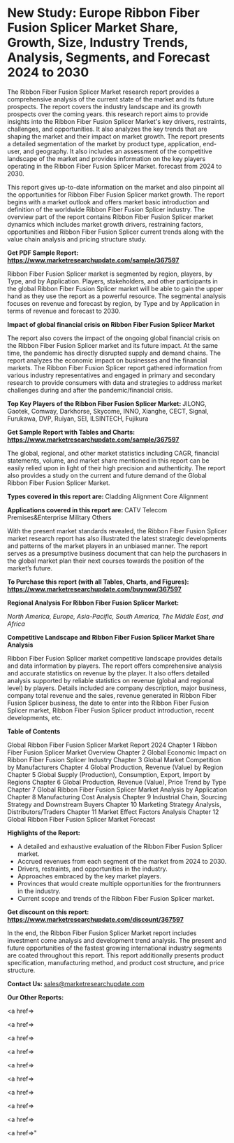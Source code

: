 # New Study: Europe Ribbon Fiber Fusion Splicer Market Share, Growth, Size, Industry Trends, Analysis, Segments, and Forecast 2024 to 2030

The Ribbon Fiber Fusion Splicer Market research report provides a comprehensive analysis of the current state of the market and its future prospects. The report covers the industry landscape and its growth prospects over the coming years. this research report aims to provide insights into the Ribbon Fiber Fusion Splicer Market's key drivers, restraints, challenges, and opportunities. It also analyzes the key trends that are shaping the market and their impact on market growth. The report presents a detailed segmentation of the market by product type, application, end-user, and geography. It also includes an assessment of the competitive landscape of the market and provides information on the key players operating in the Ribbon Fiber Fusion Splicer Market. forecast from 2024 to 2030.

This report gives up-to-date information on the market and also pinpoint all the opportunities for Ribbon Fiber Fusion Splicer market growth. The report begins with a market outlook and offers market basic introduction and definition of the worldwide Ribbon Fiber Fusion Splicer industry. The overview part of the report contains Ribbon Fiber Fusion Splicer market dynamics which includes market growth drivers, restraining factors, opportunities and Ribbon Fiber Fusion Splicer current trends along with the value chain analysis and pricing structure study.

<strong><b>Get PDF Sample Report: <a href=https://www.marketresearchupdate.com/sample/367597>https://www.marketresearchupdate.com/sample/367597</a></b></strong>

Ribbon Fiber Fusion Splicer market is segmented by region, players, by Type, and by Application. Players, stakeholders, and other participants in the global Ribbon Fiber Fusion Splicer market will be able to gain the upper hand as they use the report as a powerful resource. The segmental analysis focuses on revenue and forecast by region, by Type and by Application in terms of revenue and forecast to 2030.

<strong><b>Impact of global financial crisis on Ribbon Fiber Fusion Splicer Market</b></strong>

The report also covers the impact of the ongoing global financial crisis on the Ribbon Fiber Fusion Splicer market and its future impact. At the same time, the pandemic has directly disrupted supply and demand chains. The report analyzes the economic impact on businesses and the financial markets. The Ribbon Fiber Fusion Splicer report gathered information from various industry representatives and engaged in primary and secondary research to provide consumers with data and strategies to address market challenges during and after the pandemic/financial crisis.

<strong><b>Top Key Players of the Ribbon Fiber Fusion Splicer Market:
</b></strong>JILONG, Gaotek, Comway, Darkhorse, Skycome, INNO, Xianghe, CECT, Signal, Furukawa, DVP, Ruiyan, SEI, ILSINTECH, Fujikura<strong><b>
</b></strong>

<strong><b>Get Sample Report with Tables and Charts: <a href=https://www.marketresearchupdate.com/sample/367597>https://www.marketresearchupdate.com/sample/367597</a></b></strong>

The global, regional, and other market statistics including CAGR, financial statements, volume, and market share mentioned in this report can be easily relied upon in light of their high precision and authenticity. The report also provides a study on the current and future demand of the Global Ribbon Fiber Fusion Splicer Market.

<strong><b>Types covered in this report are:
</b></strong>Cladding Alignment
Core Alignment<strong><b>
</b></strong>

<strong><b>Applications covered in this report are:
</b></strong>CATV
Telecom
Premises&Enterprise
Military
Others<strong><b>
</b></strong>

With the present market standards revealed, the Ribbon Fiber Fusion Splicer market research report has also illustrated the latest strategic developments and patterns of the market players in an unbiased manner. The report serves as a presumptive business document that can help the purchasers in the global market plan their next courses towards the position of the market’s future.

<strong><b>To Purchase this report (with all Tables, Charts, and Figures): <a href=https://www.marketresearchupdate.com/buynow/367597>https://www.marketresearchupdate.com/buynow/367597</a></b></strong>

<strong><b>Regional Analysis For Ribbon Fiber Fusion Splicer Market:</b></strong>

<em><i>North America, Europe, Asia-Pacific, South America, The Middle East, and Africa</i></em>

<strong><b>Competitive Landscape and Ribbon Fiber Fusion Splicer Market Share Analysis</b></strong>

Ribbon Fiber Fusion Splicer market competitive landscape provides details and data information by players. The report offers comprehensive analysis and accurate statistics on revenue by the player. It also offers detailed analysis supported by reliable statistics on revenue (global and regional level) by players. Details included are company description, major business, company total revenue and the sales, revenue generated in Ribbon Fiber Fusion Splicer business, the date to enter into the Ribbon Fiber Fusion Splicer market, Ribbon Fiber Fusion Splicer product introduction, recent developments, etc.

<strong><b>Table of Contents</b></strong>

Global Ribbon Fiber Fusion Splicer Market Report 2024
Chapter 1 Ribbon Fiber Fusion Splicer Market Overview
Chapter 2 Global Economic Impact on Ribbon Fiber Fusion Splicer Industry
Chapter 3 Global Market Competition by Manufacturers
Chapter 4 Global Production, Revenue (Value) by Region
Chapter 5 Global Supply (Production), Consumption, Export, Import by Regions
Chapter 6 Global Production, Revenue (Value), Price Trend by Type
Chapter 7 Global Ribbon Fiber Fusion Splicer Market Analysis by Application
Chapter 8 Manufacturing Cost Analysis
Chapter 9 Industrial Chain, Sourcing Strategy and Downstream Buyers
Chapter 10 Marketing Strategy Analysis, Distributors/Traders
Chapter 11 Market Effect Factors Analysis
Chapter 12 Global Ribbon Fiber Fusion Splicer Market Forecast

<strong><b>Highlights of the Report:</b></strong>

- A detailed and exhaustive evaluation of the Ribbon Fiber Fusion Splicer market.
- Accrued revenues from each segment of the market from 2024 to 2030.
- Drivers, restraints, and opportunities in the industry.
- Approaches embraced by the key market players.
- Provinces that would create multiple opportunities for the frontrunners in the industry.
- Current scope and trends of the Ribbon Fiber Fusion Splicer market.

<strong><b>Get discount on this report: <a href=https://www.marketresearchupdate.com/discount/367597>https://www.marketresearchupdate.com/discount/367597</a></b></strong>

In the end, the Ribbon Fiber Fusion Splicer Market report includes investment come analysis and development trend analysis. The present and future opportunities of the fastest growing international industry segments are coated throughout this report. This report additionally presents product specification, manufacturing method, and product cost structure, and price structure.

<strong><b>Contact Us:
</b></strong>sales@marketresearchupdate.com

<strong>Our Other Reports:</strong>

<a href=></a>

<a href=></a>

<a href=></a>

<a href=></a>

<a href=></a>

<a href=></a>

<a href=></a>

<a href=></a>

<a href=></a>

<a href=></a>"
